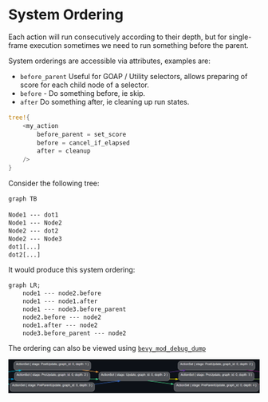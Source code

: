 # System Ordering

Each action will run consecutively according to their depth, but for single-frame execution sometimes we need to run something before the parent.

System orderings are accessible via attributes, examples are:
- `before_parent` Useful for GOAP / Utility selectors, allows preparing of score for each child node of a selector.
- `before` - Do something before, ie skip.
- `after` Do something after, ie cleaning up run states.

```rs
tree!{
	<my_action
		before_parent = set_score
		before = cancel_if_elapsed
		after = cleanup
	/>
}
```

Consider the following tree:

```mermaid
graph TB

Node1 --- dot1
Node1 --- Node2
Node2 --- dot2
Node2 --- Node3
dot1[...]
dot2[...]
```

It would produce this system ordering:
```mermaid
graph LR;
	node1 --- node2.before
	node1 --- node1.after 
	node1 --- node3.before_parent 
	node2.before --- node2
	node1.after --- node2
	node3.before_parent --- node2
```

The ordering can also be viewed using [`bevy_mod_debug_dump`](https://crates.io/crates/bevy_mod_debugdump)

![system ordering](../gamai/images/system-ordering.png)